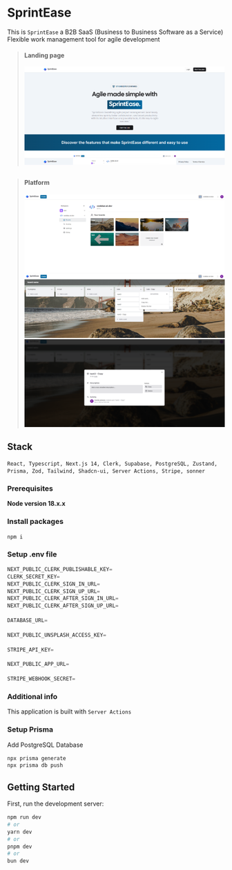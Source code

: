 # SprintEase

This is `SprintEase` a B2B SaaS (Business to Business Software as a Service) Flexible work management tool for agile development

> #### Landing page
>
> <img src="/public/demo-images/landing.png"/>

##

> #### Platform
>
> <img src="/public/demo-images/boards.png"/>
> <img src="/public/demo-images/board.png"/>
> <img src="/public/demo-images/task.png"/>

##

## Stack

`React, Typescript, Next.js 14, Clerk, Supabase, PostgreSQL, Zustand, Prisma, Zod, Tailwind, Shadcn-ui, Server Actions, Stripe, sonner`

### Prerequisites

**Node version 18.x.x**

### Install packages

```shell
npm i
```

### Setup .env file

```js
NEXT_PUBLIC_CLERK_PUBLISHABLE_KEY=
CLERK_SECRET_KEY=
NEXT_PUBLIC_CLERK_SIGN_IN_URL=
NEXT_PUBLIC_CLERK_SIGN_UP_URL=
NEXT_PUBLIC_CLERK_AFTER_SIGN_IN_URL=
NEXT_PUBLIC_CLERK_AFTER_SIGN_UP_URL=

DATABASE_URL=

NEXT_PUBLIC_UNSPLASH_ACCESS_KEY=

STRIPE_API_KEY=

NEXT_PUBLIC_APP_URL=

STRIPE_WEBHOOK_SECRET=
```

### Additional info

This application is built with `Server Actions`

### Setup Prisma

Add PostgreSQL Database

```bash
npx prisma generate
npx prisma db push

```

## Getting Started

First, run the development server:

```bash
npm run dev
# or
yarn dev
# or
pnpm dev
# or
bun dev
```

